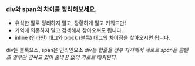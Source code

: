 ### div와 span의 차이를 정리해보세요.

- 유식한 말로 정리하지 말고, 장황하게 말고 키워드만!
- 기억에 의존하지 말고 검색해서 찾아오셔도 됩니다.
- inline (인라인) 태그와 block (블록) 태그의 차이점을 찾아오시면 됩니다.

div는 블록요소, span은 인라인요소
_div는 한줄을 전부 차지해서 세로로 span은 콘텐츠 일부만 감싸고 있어 줄바꿈 없이 가로로 배치된다._
